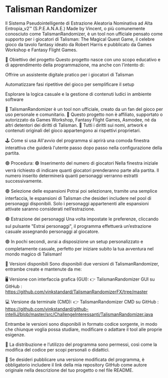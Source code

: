 # Talisman Randomizer

Il Sistema Pseudointelligente di Estrazione Aleatoria Nominativa ad Alta Entropia_v2™ (S.P.E.A.N.A.E.) Made by Vincent, o più comunemente conosciuto come TalismanRandomizer, è un tool non ufficiale pensato come supporto per i giocatori di Talisman: The Magical Quest Game, il celebre gioco da tavolo fantasy ideato da Robert Harris e pubblicato da Games Workshop e Fantasy Flight Games.

🎯 Obiettivo del progetto Questo progetto nasce con uno scopo educativo e di apprendimento della programmazione, ma anche con l’intento di:

Offrire un assistente digitale pratico per i giocatori di Talisman

Automatizzare fasi ripetitive del gioco per semplificare il setup

Esplorare la logica casuale e la gestione di contenuti ludici in ambiente software

🔴 TalismanRandomizer è un tool non ufficiale, creato da un fan del gioco per uso personale e comunitario. 🔴 Questo progetto non è affiliato, supportato o autorizzato da Games Workshop, Fantasy Flight Games, Asmodee, né da altri detentori dei diritti di Talisman. 🔴 Tutti i diritti sui nomi, artwork e contenuti originali del gioco appartengono ai rispettivi proprietari.

🕹️ Come si usa All'avvio del programma si aprirà una comoda finestra interattiva che guiderà l'utente passo dopo passo nella configurazione della partita.

🟢 Procedura: 🟢 Inserimento del numero di giocatori Nella finestra iniziale verrà richiesto di indicare quanti giocatori prenderanno parte alla partita. Il numero inserito determinerà quanti personaggi verranno estratti successivamente.

🟢 Selezione delle espansioni Potrai poi selezionare, tramite una semplice interfaccia, le espansioni di Talisman che desideri includere nel pool di personaggi disponibili. Solo i personaggi appartenenti alle espansioni attivate saranno considerati nell’estrazione.

🟢 Estrazione dei personaggi Una volta impostate le preferenze, cliccando sul pulsante "Estrai personaggi", il programma effettuerà un’estrazione casuale assegnando personaggi al giocatore.

🟢 In pochi secondi, avrai a disposizione un setup personalizzato e completamente casuale, perfetto per iniziare subito la tua avventura nel mondo magico di Talisman!

🔗 Versioni disponibili Sono disponibili due versioni di TalismanRandomizer, entrambe create e mantenute da me:

🖥️ Versione con interfaccia grafica (GUI): 👉 TalismanRandomizer GUI su GitHub : https://github.com/vinkstandard/TalismanRandomizerFX/tree/master

💻 Versione da terminale (CMD): 👉 TalismanRandomizer CMD su GitHub : https://github.com/vinkstandard/github-intelliJ/blob/master/src/ChallengeInteressanti/TalismanRandomizer.java

Entrambe le versioni sono disponibili in formato codice sorgente, in modo che chiunque voglia possa studiare, modificare o adattare il tool alle proprie esigenze.

🔴 La distribuzione e l’utilizzo del programma sono permessi, così come la modifica del codice per scopi personali o didattici.

🔴 Se desideri pubblicare una versione modificata del programma, è obbligatorio includere il link della mia repository GitHub come autore originale nella descrizione del tuo progetto o nel file README.
